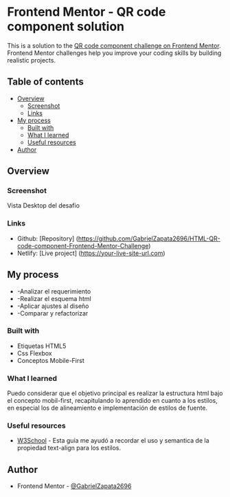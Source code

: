 # Frontend Mentor - QR code component solution

This is a solution to the [QR code component challenge on Frontend Mentor](https://www.frontendmentor.io/challenges/qr-code-component-iux_sIO_H). Frontend Mentor challenges help you improve your coding skills by building realistic projects.

## Table of contents

- [Overview](#overview)
  - [Screenshot](#screenshot)
  - [Links](#links)
- [My process](#my-process)
  - [Built with](#built-with)
  - [What I learned](#what-i-learned)
  - [Useful resources](#useful-resources)
- [Author](#author)

## Overview

### Screenshot

[](./screenshot/desktop-screenshot.png)

Vista Desktop del desafio

### Links

- Github: [Repository] (https://github.com/GabrielZapata2696/HTML-QR-code-component-Frontend-Mentor-Challenge)
- Netlify: [Live project] (https://your-live-site-url.com)

## My process

- -Analizar el requerimiento
- -Realizar el esquema html
- -Aplicar ajustes al diseño
- -Comparar y refactorizar

### Built with

- Etiquetas HTML5
- Css Flexbox
- Conceptos Mobile-First

### What I learned

Puedo considerar que el objetivo principal es realizar la estructura html bajo el concepto mobil-first, recapitulando lo aprendido en cuanto a los estilos, en especial los de alineamiento e implementación de estilos de fuente.

### Useful resources

- [W3School](https://www.w3schools.com/cssref/pr_text_text-align.ASP) - Esta guía me ayudó a recordar el uso y semantica de la propiedad text-align para los estilos.

## Author

- Frontend Mentor - [@GabrielZapata2696](https://www.frontendmentor.io/profile/GabrielZapata2696)
